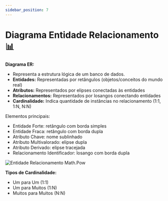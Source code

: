 ```yaml
---
sidebar_position: 7
---
```


# Diagrama Entidade Relacionamento 📊

**Diagrama ER:**

- Representa a estrutura lógica de um banco de dados.
- **Entidades:** Representadas por retângulos (objetos/conceitos do mundo real)
- **Atributos:** Representados por elipses conectadas às entidades
- **Relacionamentos:** Representados por losangos conectando entidades
- **Cardinalidade:** Indica quantidade de instâncias no relacionamento (1:1, 1:N, N:N)

Elementos principais:
- Entidade Forte: retângulo com borda simples
- Entidade Fraca: retângulo com borda dupla
- Atributo Chave: nome sublinhado
- Atributo Multivalorado: elipse dupla
- Atributo Derivado: elipse tracejada
- Relacionamento Identificador: losango com borda dupla

![Entidade Relacionamento Math.Pow](https://github.com/user-attachments/assets/6158d98a-6ef7-424c-b8f7-8c3a608f9f7a)




**Tipos de Cardinalidade:**
- Um para Um (1:1)
- Um para Muitos (1:N) 
- Muitos para Muitos (N:N)